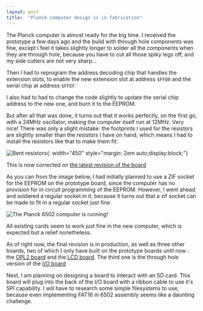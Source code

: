 ```yaml
---
layout: post
title:  "Planck computer design is in fabrication"
---
```


The Planck computer is almost ready for the big time. I received the prototype a few days ago and the build with through hole components was fine, except I feel it takes slightly longer to solder all the components when they are through hole, because you have to cut all those spiky legs off, and my side cutters are not very sharp...

Then I had to reprogram the address decoding chip that handles the extension slots, to enable the new extension slot at address `$FFD0` and the serial chip at address `$FFEF`.

I also had to had to change the code slightly to update the serial chip address to the new one, and burn it to the EEPROM.

But after all that was done, it turns out that it works perfectly, on the first go, with a 24MHz oscillator, making the computer itself run at 12MHz. Very nice! There was only a slight mistake: the footprints I used for the resistors are slightly smaller than the resistors I have on hand, which means I had to install the resistors like that to make them fit:


![Bent resistors](/img/resistors.jpg){: width="450" style="margin: 2em auto;display:block;"}

This is now corrected on [the latest revision of the board](https://gitlab.com/planck-6502/planck-6502/-/tree/master/Hardware/cpu_backplane)

As you can from the image below, I had initially planned to use a ZIF socket for the EEPROM on the prototype board, since the computer has no provision for in circuit programming of the EEPROM. However, I went ahead and soldered a regular socket in it, because it turns out that a zif socket can be made to fit in a regular socket just fine.

![The Planck 6502 computer is running!](/img/computer.jpg)

All existing cards seem to work just fine in the new computer, which is expected but a relief nonetheless.

As  of right now, the final revision is in production, as well as three other boards, two of which I only have built on the prototype boards until now : the [OPL2 board](/Hardware/opl2/) and the [LCD board](/Hardware/lcd/). The third one is the through hole version of the [I/O board](/Hardware/io/)

Next, I am planning on designing a board to interact with an SD card. This board will plug into the back of the I/O  board with a ribbon cable to use it's SPI capability. I will have to research some simple filesystems to use, because even implementing FAT16 in 6502 assembly seems like a daunting challenge.